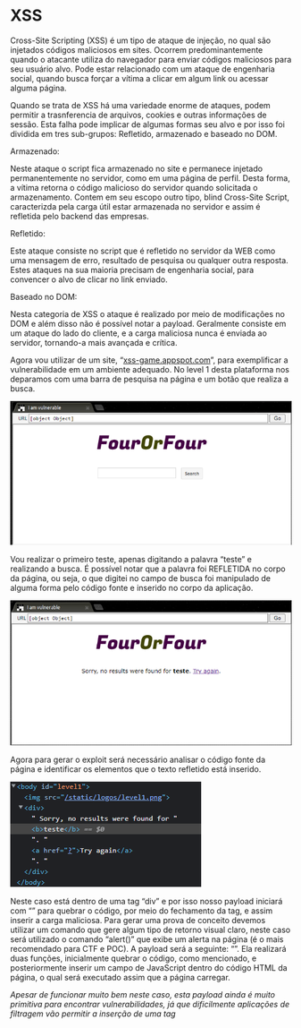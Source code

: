 # XSS

Cross-Site Scripting (XSS) é um tipo de ataque de injeção, no qual são injetados códigos maliciosos em sites. Ocorrem predominantemente quando o atacante utiliza do navegador para enviar códigos maliciosos para seu usuário alvo. Pode estar relacionado com um ataque de engenharia social, quando busca forçar a vítima a clicar em algum link ou acessar alguma página.

Quando se trata de XSS há uma variedade enorme de ataques, podem permitir a trasnferencia de arquivos, cookies e outras informações de sessão. Esta falha pode implicar de algumas formas seu alvo e por isso foi dividida em tres sub-grupos: Refletido, armazenado e baseado no DOM.

Armazenado:

Neste ataque o script fica armazenado no site e permanece injetado permanentemente no servidor, como em uma página de perfil. Desta forma, a vítima retorna o código malicioso do servidor quando solicitada o armazenamento. Contem em seu escopo outro tipo, blind Cross-Site Script, caracterizda pela carga útil estar armazenada no servidor e assim é refletida pelo backend das empresas.

Refletido:

Este ataque consiste no script que é refletido no servidor da WEB como uma mensagem de erro, resultado de pesquisa ou qualquer outra resposta. Estes ataques na sua maioria precisam de engenharia social, para convencer o alvo de clicar no link enviado.

Baseado no DOM:

Nesta categoria de XSS o ataque é realizado por meio de modificações no DOM e além disso não é possível notar a payload. Geralmente consiste em um ataque do lado do cliente, e a carga maliciosa nunca é enviada ao servidor, tornando-a mais avançada e crítica.

Agora vou utilizar de um site, “[xss-game.appspot.com](http://xss-game.appspot.com/)”, para exemplificar a vulnerabilidade em um ambiente adequado. No level 1 desta plataforma nos deparamos com uma barra de pesquisa na página e um botão que realiza a busca. 

![Untitled](XSS%2039ae62288c884c02be3a4aef5b747fc1/Untitled.png)

Vou realizar o primeiro teste, apenas digitando a palavra “teste” e realizando a busca. É possível notar que a palavra foi REFLETIDA no corpo da página, ou seja, o que digitei no campo de busca foi manipulado de alguma forma pelo código fonte e inserido no corpo da aplicação.

![Untitled](XSS%2039ae62288c884c02be3a4aef5b747fc1/Untitled%201.png)

Agora para gerar o exploit será necessário analisar o código fonte da página e identificar os elementos que o texto refletido está inserido.

![Untitled](XSS%2039ae62288c884c02be3a4aef5b747fc1/Untitled%202.png)

Neste caso está dentro de uma tag “div” e por isso nosso payload iniciará com “</div>” para quebrar o código, por meio do fechamento da tag, e assim inserir a carga maliciosa. Para gerar uma prova de conceito devemos utilizar um comando que gere algum tipo de retorno visual claro, neste caso será utilizado o comando “alert()” que exibe um alerta na página (é o mais recomendado para CTF e POC). A payload será a seguinte: “</div><script>alert(document.domain);</script>”. Ela realizará duas funções, inicialmente quebrar o código, como mencionado, e posteriormente inserir um campo de JavaScript dentro do código HTML da página, o qual será executado assim que a página carregar.

*Apesar de funcionar muito bem neste caso, esta payload ainda é muito primitiva para encontrar vulnerabilidades, já que dificilmente aplicações de filtragem vão permitir a inserção de uma tag <script> em um campo de buscas, por isso ao longo deste documento payloads mais complexas e funcionais serão geradas.*

![Untitled](XSS%2039ae62288c884c02be3a4aef5b747fc1/Untitled%203.png)

Clicando na função de buscas nossa aplicação retornará o alerta solicitado no Script, o que indica que há a vulnerabilidade de XSS.